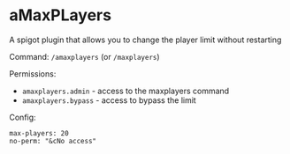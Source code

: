 # aMaxPLayers
A spigot plugin that allows you to change the player limit without restarting

Command: `/amaxplayers` (or `/maxplayers`)

Permissions:
  - `amaxplayers.admin` - access to the maxplayers command
  - `amaxplayers.bypass` - access to bypass the limit
  
Config:

```
max-players: 20
no-perm: "&cNo access"
```

